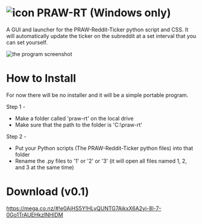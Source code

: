 ![icon](http://i.imgur.com/73JbRc0.png?1)  PRAW-RT (Windows only) 
=======

A GUI and launcher for the PRAW-Reddit-Ticker python script and CSS. It will automatically update the ticker on the subreddit at a set interval that you can set yourself. 

![the program screenshot](http://i.imgur.com/gCRNfkt.png?1)

How to Install
=======
For now there will be no installer and it will be a simple portable program. 

Step 1 -
- Make a folder called 'praw-rt' on the local drive 
- Make sure that the path to the folder is 'C:\praw-rt'

Step 2 -
- Put your Python scripts (The PRAW-Reddit-Ticker python files) into that folder
- Rename the .py files to '1' or '2' or '3' (it will open all files named 1, 2, and 3 at the same time)

Download (v0.1)
=======
https://mega.co.nz/#!e0AjHS5Y!HLyQUNTG7AjkxX6A2yi-8l-7-0Go1TrAUEHkzlNHlDM

